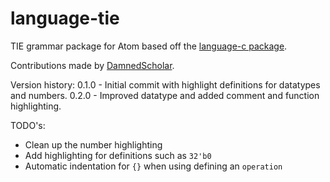 # language-tie
TIE grammar package for Atom based off the [language-c package](https://github.com/atom/language-c).

Contributions made by [DamnedScholar](https://github.com/DamnedScholar).

Version history:
0.1.0 - Initial commit with highlight definitions for datatypes and numbers.
0.2.0 - Improved datatype and added comment and function highlighting.

TODO's:
- Clean up the number highlighting
- Add highlighting for definitions such as `32'b0`
- Automatic indentation for `{}` when using defining an `operation`
